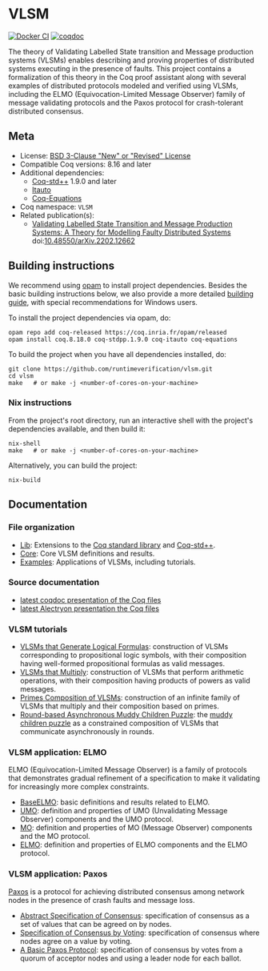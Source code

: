 # VLSM

[![Docker CI][docker-action-shield]][docker-action-link]
[![coqdoc][coqdoc-shield]][coqdoc-link]

[docker-action-shield]: https://github.com/runtimeverification/vlsm/actions/workflows/test-pr.yml/badge.svg?branch=master
[docker-action-link]: https://github.com/runtimeverification/vlsm/actions/workflows/test-pr.yml


[coqdoc-shield]: https://img.shields.io/badge/docs-coqdoc-blue.svg
[coqdoc-link]: https://runtimeverification.github.io/vlsm-docs/latest/coqdoc/toc.html


The theory of Validating Labelled State transition and Message
production systems (VLSMs) enables describing and proving properties
of distributed systems executing in the presence of faults. This
project contains a formalization of this theory in the Coq proof
assistant along with several examples of distributed protocols
modeled and verified using VLSMs, including the ELMO
(Equivocation-Limited Message Observer) family of message
validating protocols and the Paxos protocol for crash-tolerant
distributed consensus.

## Meta

- License: [BSD 3-Clause "New" or "Revised" License](LICENSE.md)
- Compatible Coq versions: 8.16 and later
- Additional dependencies:
  - [Coq-std++](https://gitlab.mpi-sws.org/iris/stdpp/) 1.9.0 and later
  - [Itauto](https://gitlab.inria.fr/fbesson/itauto)
  - [Coq-Equations](https://github.com/mattam82/Coq-Equations)
- Coq namespace: `VLSM`
- Related publication(s):
  - [Validating Labelled State Transition and Message Production Systems: A Theory for Modelling Faulty Distributed Systems](https://arxiv.org/abs/2202.12662) doi:[10.48550/arXiv.2202.12662](https://doi.org/10.48550/arXiv.2202.12662)

## Building instructions

We recommend using [opam](https://opam.ocaml.org) to install project dependencies.
Besides the basic building instructions below, we also provide a more detailed
[building guide](BUILDING.md), with special recommendations for Windows users.

To install the project dependencies via opam, do:

```shell
opam repo add coq-released https://coq.inria.fr/opam/released
opam install coq.8.18.0 coq-stdpp.1.9.0 coq-itauto coq-equations
```

To build the project when you have all dependencies installed, do:

```shell
git clone https://github.com/runtimeverification/vlsm.git
cd vlsm
make   # or make -j <number-of-cores-on-your-machine>
```

### Nix instructions

From the project's root directory, run an interactive shell with the project's dependencies available, and then build it:

```shell
nix-shell
make   # or make -j <number-of-cores-on-your-machine>
```

Alternatively, you can build the project:

```shell
nix-build
```

## Documentation

### File organization

- [Lib](theories/Lib): Extensions to the [Coq standard library](https://coq.inria.fr/stdlib/) and [Coq-std++](https://gitlab.mpi-sws.org/iris/stdpp/).
- [Core](theories/Core): Core VLSM definitions and results.
- [Examples](theories/Examples): Applications of VLSMs, including tutorials.

### Source documentation

- [latest coqdoc presentation of the Coq files](https://runtimeverification.github.io/vlsm-docs/latest/coqdoc/toc.html)
- [latest Alectryon presentation the Coq files](https://runtimeverification.github.io/vlsm-docs/latest/alectryon/toc.html)

### VLSM tutorials

- [VLSMs that Generate Logical Formulas](theories/Examples/Tutorial/Formulas.v): construction of VLSMs corresponding to propositional logic symbols, with their composition having well-formed propositional formulas as valid messages.
- [VLSMs that Multiply](theories/Examples/Tutorial/Multiply.v): construction of VLSMs that perform arithmetic operations, with their composition having products of powers as valid messages.
- [Primes Composition of VLSMs](theories/Examples/Tutorial/PrimesComposition.v): construction of an infinite family of VLSMs that multiply and their composition based on primes.
- [Round-based Asynchronous Muddy Children Puzzle](theories/Examples/Tutorial/MuddyChildrenRounds.v): the [muddy children puzzle](https://plato.stanford.edu/entries/dynamic-epistemic/appendix-B-solutions.html#muddy) as a constrained composition of VLSMs that communicate asynchronously in rounds.

### VLSM application: ELMO

ELMO (Equivocation-Limited Message Observer) is a family of protocols that demonstrates gradual refinement of a specification to make it validating for increasingly more complex constraints.

- [BaseELMO](theories/Examples/ELMO/BaseELMO.v): basic definitions and results related to ELMO.
- [UMO](theories/Examples/ELMO/UMO.v): definition and properties of UMO (Unvalidating Message Observer) components and the UMO protocol.
- [MO](theories/Examples/ELMO/UMO.v): definition and properties of MO (Message Observer) components and the MO protocol.
- [ELMO](theories/Examples/ELMO/ELMO.v): definition and properties of ELMO components and the ELMO protocol.

### VLSM application: Paxos

[Paxos](https://en.wikipedia.org/wiki/Paxos_(computer_science)) is a protocol for achieving distributed consensus among network nodes in the presence of crash faults and message loss.

- [Abstract Specification of Consensus](theories/Examples/Paxos/Consensus.v): specification of consensus as a set of values that can be agreed on by nodes.
- [Specification of Consensus by Voting](theories/Examples/Paxos/Voting.v): specification of consensus where nodes agree on a value by voting.
- [A Basic Paxos Protocol](theories/Examples/Paxos/Paxos.v): specification of consensus by votes from a quorum of acceptor nodes and using a leader node for each ballot.
